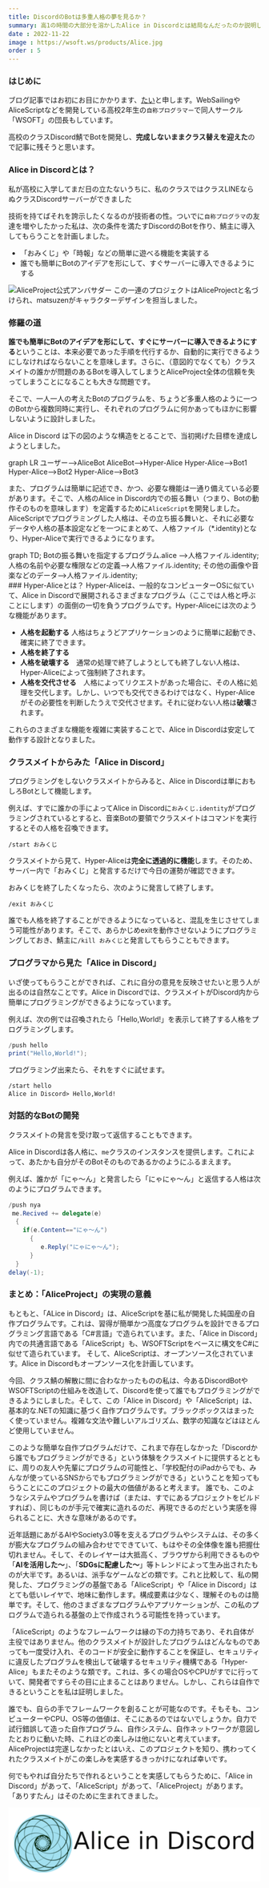 ```yaml
---
title: DiscordのBotは多重人格の夢を見るか？
summary: 高1の時間の大部分を溶かしたAlice in Discordとは結局なんだったのか説明します。
date : 2022-11-22
image : https://wsoft.ws/products/Alice.jpg
order : 5
---
```

### はじめに
ブログ記事ではお初にお目にかかります、[たい](https://twitter.com/WSOFT7)と申します。WebSailingやAliceScriptなどを開発している高校2年生の`自称プログラマー`で同人サークル「WSOFT」の団長もしています。

高校のクラスDiscord鯖でBotを開発し、**完成しないままクラス替えを迎えた**ので記事に残そうと思います。

### Alice in Discordとは？
私が高校に入学してまだ日の立たないうちに、私のクラスではクラスLINEならぬクラスDiscordサーバーができました

技術を持てばそれを誇示したくなるのが技術者の性。ついでに`自称プログラマ`の友達を増やしたかった私は、次の条件を満たすDiscordのBotを作り、鯖主に導入してもらうことを計画しました。

- 「おみくじ」や「時報」などの簡単に遊べる機能を実装する
- 誰でも簡単にBotのアイデアを形にして、すぐサーバーに導入できるようにする

![AliceProject公式アンバサダー](https://wsoft.ws/products/Alice.jpg)
この一連のプロジェクトはAliceProjectと名づけられ、matsuzenがキャラクターデザインを担当しました。


### 修羅の道
**誰でも簡単にBotのアイデアを形にして、すぐにサーバーに導入できるようにする**ということは、本来必要であった手順を代行するか、自動的に実行できるようにしなければならないことを意味します。さらに、（意図的でなくても）クラスメイトの誰かが問題のあるBotを導入してしまうとAliceProject全体の信頼を失ってしまうことになることも大きな問題です。

そこで、一人一人の考えたBotのプログラムを、ちょうど多重人格のように一つのBotから複数同時に実行し、それぞれのプログラムに何かあってもほかに影響しないように設計しました。

Alice in Discord は下の図のような構造をとることで、当初掲げた目標を達成しようとしました。

<div class="mermaid">
graph LR
  ユーザー-->AliceBot
  AliceBot-->Hyper-Alice
  Hyper-Alice-->Bot1
  Hyper-Alice-->Bot2
  Hyper-Alice-->Bot3
</div>

また、プログラムは簡単に記述でき、かつ、必要な機能は一通り備えている必要があります。そこで、人格のAlice in Discord内での振る舞い（つまり、Botの動作そのものを意味します）を定義するために`AliceScript`を開発しました。AliceScriptでプログラミングした人格は、その立ち振る舞いと、それに必要なデータや人格の基本設定などを一つにまとめて、人格ファイル（*.identity)となり、Hyper-Aliceで実行できるようになります。

<div class="mermaid">
graph TD;
    Botの振る舞いを指定するプログラム.alice -->人格ファイル.identity;
    人格の名前や必要な権限などの定義-->人格ファイル.identity;
    その他の画像や音楽などのデータ-->人格ファイル.identity;
</div>
### Hyper-Aliceとは？
Hyper-Aliceは、一般的なコンピューターOSに似ていて、Alice in Discordで展開されるさまざまなプログラム（ここでは人格と呼ぶことにします）の面倒の一切を負うプログラムです。Hyper-Aliceには次のような機能があります。

- **人格を起動する**  人格はちょうどアプリケーションのように簡単に起動でき、確実に終了できます。
- **人格を終了する**
- **人格を破壊する**　通常の処理で終了しようとしても終了しない人格は、Hyper-Aliceによって強制終了されます。
- **人格を交代させる**　人格によってリクエストがあった場合に、その人格に処理を交代します。しかし、いつでも交代できるわけではなく、Hyper-Aliceがその必要性を判断したうえで交代させます。それに従わない人格は**破壊**されます。

これらのさまざまな機能を複雑に実装することで、Alice in Discordは安定して動作する設計となりました。
                                                  
### クラスメイトからみた「Alice in Discord」
プログラミングをしないクラスメイトからみると、Alice in Discordは単におもしろBotとして機能します。

例えば、すでに誰かの手によってAlice in Discordに`おみくじ.identity`がプログラミングされているとすると、音楽Botの要領でクラスメイトはコマンドを実行するとその人格を召喚できます。

```text title="Discord"
/start おみくじ
```

クラスメイトから見て、Hyper-Aliceは**完全に透過的に機能**します。そのため、サーバー内で「おみくじ」と発言するだけで今日の運勢が確認できます。

おみくじを終了したくなったら、次のように発言して終了します。

```text title="Discord"
/exit おみくじ
```

誰でも人格を終了することができるようになっていると、混乱を生じさせてしまう可能性があります。そこで、あらかじめexitを動作させないようにプログラミングしておき、鯖主に`/kill おみくじ`と発言してもらうこともできます。

### プログラマから見た「Alice in Discord」
いざ使ってもらうことができれば、これに自分の意見を反映させたいと思う人が出るのは自然なことです。Alice in Discordでは、クラスメイトがDiscord内から簡単にプログラミングができるようになっています。

例えば、次の例では召喚されたら「Hello,World!」を表示して終了する人格をプログラミングします。

```cs title="Discord"
/push hello
print("Hello,World!");
```

プログラミング出来たら、それをすぐに試せます。

```text title="Discord"
/start hello
Alice in Discord> Hello,World!
```

### 対話的なBotの開発
クラスメイトの発言を受け取って返信することもできます。

Alice in Discordは各人格に、`me`クラスのインスタンスを提供します。これによって、あたかも自分がそのBotそのものであるかのようにふるまえます。

例えば、誰かが「にゃ～ん」と発言したら「にゃにゃ～ん」と返信する人格は次のようにプログラムできます。
```cs title="Discord"
/push nya
 me.Recived += delegate(e)
  {
    if(e.Content=="にゃ～ん")
      {
         e.Reply("にゃにゃ～ん");
      }
  }
delay(-1);
```

### まとめ：「AliceProject」の実現の意義
もともと、「ALice in Discord」は、AliceScriptを基に私が開発した純国産の自作プログラムです。これは、習得が簡単かつ高度なプログラムを設計できるプログラミング言語である「C#言語」で造られています。また、「Alice in Discord」内での共通言語である「AliceScript」も、WSOFTScriptをベースに構文をC#に似せて造られています。
そして、AliceScriptは、オープンソース化されています。Alice in Discordもオープンソース化を計画しています。

今回、クラス鯖の解散に間に合わなかったものの私は、今あるDiscordBotやWSOFTScriptの仕組みを改造して、Discordを使って誰でもプログラミングができるようにしました。そして、この「Alice in Discord」や「AliceScript」は、基本的な.NETの知識に基づく自作プログラムです。ブラックボックスはまったく使っていません。複雑な文法や難しいアルゴリズム、数学の知識などはほとんど使用していません。

このような簡単な自作プログラムだけで、これまで存在しなかった「Discordから誰でもプログラミングができる」という体験をクラスメイトに提供するとともに、周りの友人や先輩にプログラムの可能性と、「学校配付のiPadからでも、みんなが使っているSNSからでもプログラミングができる」ということを知ってもらうことにこのプロジェクトの最大の価値があると考えます。
誰でも、このようなシステムやプログラムを書けば（または、すでにあるプロジェクトをビルドすれば）、同じものが手元で確実に造れるのだ、再現できるのだという実感を得られることに、大きな意味があるのです。

近年話題にあがるAIやSociety3.0等を支えるプログラムやシステムは、その多くが膨大なプログラムの組み合わせでできていて、もはやその全体像を誰も把握仕切れません。そして、そのレイヤーは大抵高く、ブラウザから利用できるものや「**AIを活用した～**」、「**SDGsに配慮した～**」等トレンドによって生み出されたものが大半です。あるいは、派手なゲームなどの類です。これと比較して、私の開発した、プログラミングの基盤である「AliceScript」や「Alice in Discord」はとても低いレイヤで、地味に動作します。構成要素は少なく、理解そのものは簡単です。そして、他のさまざまなプログラムやアプリケーションが、この私のプログラムで造られる基盤の上で作成されうる可能性を持っています。

「AliceScript」のようなフレームワークは縁の下の力持ちであり、それ自体が主役ではありません。他のクラスメイトが設計したプログラムはどんなものであっても一度受け入れ、そのコードが安全に動作することを保証し、セキュリティに違反したプログラムを検出して破壊するセキュリティ機構である「Hyper-Alice」もまたそのような類です。これは、多くの場合OSやCPUがすでに行っていて、開発者ですらその目に止まることはありません。しかし、これらは自作できるということを私は証明しました。

誰でも、自らの手でフレームワークを創ることが可能なのです。そもそも、コンピューターやCPU、OS等の価値は、そこにあるのではないでしょうか。自力で試行錯誤して造った自作プログラム、自作システム、自作ネットワークが意図したとおりに動いた時、これほどの楽しみは他にないと考えています。AliceProjectは完遂しなかったとはいえ、このプロジェクトを知り、携わってくれたクラスメイトがこの楽しみを実感するきっかけになれば幸いです。

何でもやれば自分たちで作れるということを実感してもらうために、「Alice in Discord」があって、「AliceScript」があって、「AliceProject」があります。
「ありすたん」はそのために生まれてきました。

![Alice in Discord](media/AID.png)

